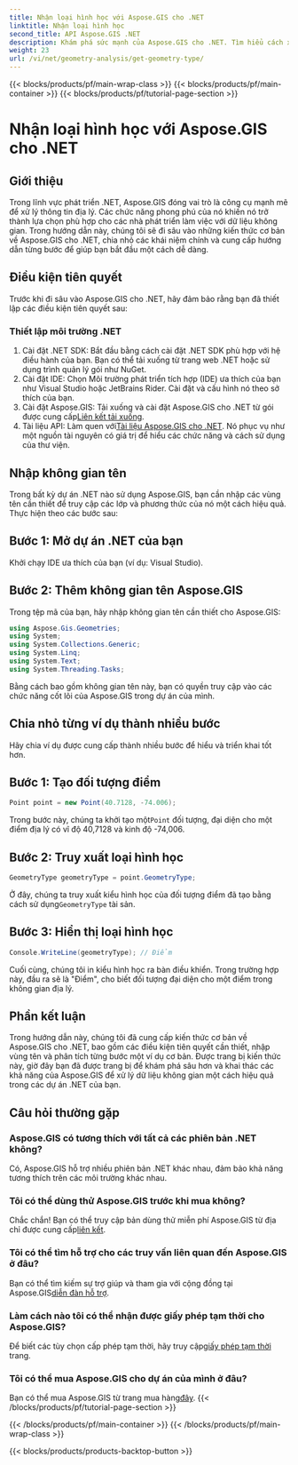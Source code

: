 ```yaml
---
title: Nhận loại hình học với Aspose.GIS cho .NET
linktitle: Nhận loại hình học
second_title: API Aspose.GIS .NET
description: Khám phá sức mạnh của Aspose.GIS cho .NET. Tìm hiểu cách xử lý dữ liệu không gian hiệu quả trong các dự án .NET của bạn với hướng dẫn toàn diện này.
weight: 23
url: /vi/net/geometry-analysis/get-geometry-type/
---
```


{{< blocks/products/pf/main-wrap-class >}}
{{< blocks/products/pf/main-container >}}
{{< blocks/products/pf/tutorial-page-section >}}

# Nhận loại hình học với Aspose.GIS cho .NET

## Giới thiệu
Trong lĩnh vực phát triển .NET, Aspose.GIS đóng vai trò là công cụ mạnh mẽ để xử lý thông tin địa lý. Các chức năng phong phú của nó khiến nó trở thành lựa chọn phù hợp cho các nhà phát triển làm việc với dữ liệu không gian. Trong hướng dẫn này, chúng tôi sẽ đi sâu vào những kiến thức cơ bản về Aspose.GIS cho .NET, chia nhỏ các khái niệm chính và cung cấp hướng dẫn từng bước để giúp bạn bắt đầu một cách dễ dàng.
## Điều kiện tiên quyết
Trước khi đi sâu vào Aspose.GIS cho .NET, hãy đảm bảo rằng bạn đã thiết lập các điều kiện tiên quyết sau:
### Thiết lập môi trường .NET
1. Cài đặt .NET SDK: Bắt đầu bằng cách cài đặt .NET SDK phù hợp với hệ điều hành của bạn. Bạn có thể tải xuống từ trang web .NET hoặc sử dụng trình quản lý gói như NuGet.
2. Cài đặt IDE: Chọn Môi trường phát triển tích hợp (IDE) ưa thích của bạn như Visual Studio hoặc JetBrains Rider. Cài đặt và cấu hình nó theo sở thích của bạn.
3.  Cài đặt Aspose.GIS: Tải xuống và cài đặt Aspose.GIS cho .NET từ gói được cung cấp[Liên kết tải xuống](https://releases.aspose.com/gis/net/).
4.  Tài liệu API: Làm quen với[Tài liệu Aspose.GIS cho .NET](https://reference.aspose.com/gis/net/). Nó phục vụ như một nguồn tài nguyên có giá trị để hiểu các chức năng và cách sử dụng của thư viện.

## Nhập không gian tên
Trong bất kỳ dự án .NET nào sử dụng Aspose.GIS, bạn cần nhập các vùng tên cần thiết để truy cập các lớp và phương thức của nó một cách hiệu quả. Thực hiện theo các bước sau:
## Bước 1: Mở dự án .NET của bạn
Khởi chạy IDE ưa thích của bạn (ví dụ: Visual Studio).
## Bước 2: Thêm không gian tên Aspose.GIS
Trong tệp mã của bạn, hãy nhập không gian tên cần thiết cho Aspose.GIS:
```csharp
using Aspose.Gis.Geometries;
using System;
using System.Collections.Generic;
using System.Linq;
using System.Text;
using System.Threading.Tasks;
```
Bằng cách bao gồm không gian tên này, bạn có quyền truy cập vào các chức năng cốt lõi của Aspose.GIS trong dự án của mình.
## Chia nhỏ từng ví dụ thành nhiều bước
Hãy chia ví dụ được cung cấp thành nhiều bước để hiểu và triển khai tốt hơn.
## Bước 1: Tạo đối tượng điểm
```csharp
Point point = new Point(40.7128, -74.006);
```
 Trong bước này, chúng ta khởi tạo một`Point` đối tượng, đại diện cho một điểm địa lý có vĩ độ 40,7128 và kinh độ -74,006.
## Bước 2: Truy xuất loại hình học
```csharp
GeometryType geometryType = point.GeometryType;
```
 Ở đây, chúng ta truy xuất kiểu hình học của đối tượng điểm đã tạo bằng cách sử dụng`GeometryType` tài sản.
## Bước 3: Hiển thị loại hình học
```csharp
Console.WriteLine(geometryType); // Điểm
```
Cuối cùng, chúng tôi in kiểu hình học ra bàn điều khiển. Trong trường hợp này, đầu ra sẽ là "Điểm", cho biết đối tượng đại diện cho một điểm trong không gian địa lý.

## Phần kết luận
Trong hướng dẫn này, chúng tôi đã cung cấp kiến thức cơ bản về Aspose.GIS cho .NET, bao gồm các điều kiện tiên quyết cần thiết, nhập vùng tên và phân tích từng bước một ví dụ cơ bản. Được trang bị kiến thức này, giờ đây bạn đã được trang bị để khám phá sâu hơn và khai thác các khả năng của Aspose.GIS để xử lý dữ liệu không gian một cách hiệu quả trong các dự án .NET của bạn.
## Câu hỏi thường gặp
### Aspose.GIS có tương thích với tất cả các phiên bản .NET không?
Có, Aspose.GIS hỗ trợ nhiều phiên bản .NET khác nhau, đảm bảo khả năng tương thích trên các môi trường khác nhau.
### Tôi có thể dùng thử Aspose.GIS trước khi mua không?
 Chắc chắn! Bạn có thể truy cập bản dùng thử miễn phí Aspose.GIS từ địa chỉ được cung cấp[liên kết](https://releases.aspose.com/).
### Tôi có thể tìm hỗ trợ cho các truy vấn liên quan đến Aspose.GIS ở đâu?
 Bạn có thể tìm kiếm sự trợ giúp và tham gia với cộng đồng tại Aspose.GIS[diễn đàn hỗ trợ](https://forum.aspose.com/c/gis/33).
### Làm cách nào tôi có thể nhận được giấy phép tạm thời cho Aspose.GIS?
 Để biết các tùy chọn cấp phép tạm thời, hãy truy cập[giấy phép tạm thời](https://purchase.aspose.com/temporary-license/) trang.
### Tôi có thể mua Aspose.GIS cho dự án của mình ở đâu?
 Bạn có thể mua Aspose.GIS từ trang mua hàng[đây](https://purchase.aspose.com/buy).
{{< /blocks/products/pf/tutorial-page-section >}}

{{< /blocks/products/pf/main-container >}}
{{< /blocks/products/pf/main-wrap-class >}}

{{< blocks/products/products-backtop-button >}}
